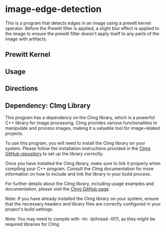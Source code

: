# image-edge-detection

This is a program that detects edges in an image using a prewitt kernel operator. Before the Prewitt filter is applied, a slight blur effect is applied to the image to ensure the prewitt filter doesn't apply itself to any parts of the image with artifacts.

## Prewitt Kernel

## Usage

## Directions

## Dependency: CImg Library

This program has a dependency on the CImg library, which is a powerful C++ library for image processing. CImg provides various functionalities to manipulate and process images, making it a valuable tool for image-related projects.

To use this program, you will need to install the CImg library on your system. Please follow the installation instructions provided in the [CImg GitHub repository](https://github.com/dtschump/CImg) to set up the library correctly.

Once you have installed the CImg library, make sure to link it properly when compiling your C++ program. Consult the CImg documentation for more information on how to include and link the library in your build process.

For further details about the CImg library, including usage examples and documentation, please visit the [CImg GitHub page](https://github.com/dtschump/CImg).

Note: If you have already installed the CImg library on your system, ensure that the necessary headers and library files are correctly configured in your project's build settings.

Note: You may need to compile with -lm -lpthread -lX11, as they might be required libraries for CImg
